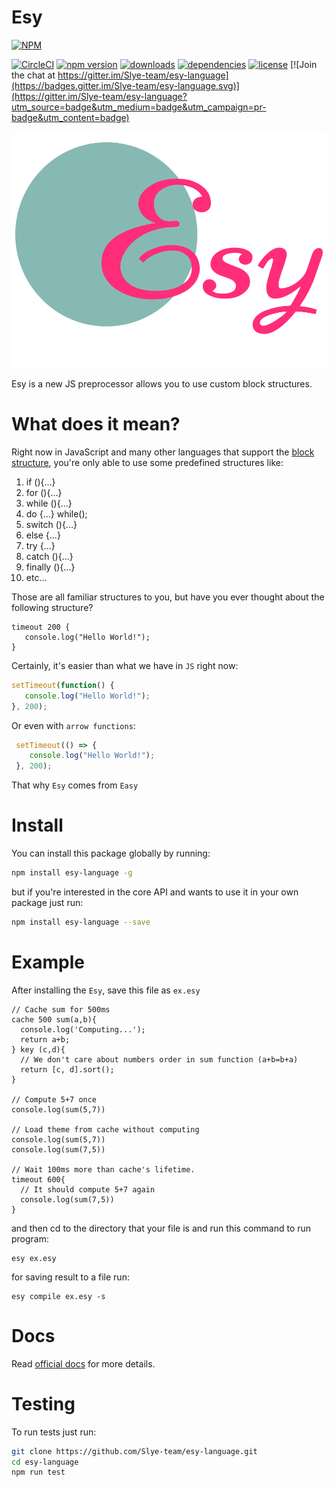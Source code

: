 # Esy

[![NPM](https://nodei.co/npm/esy-language.png?compact=true)](https://npmjs.org/package/esy-language)

[![CircleCI](https://circleci.com/gh/Slye-team/esy-language/tree/master.svg?style=shield)](https://circleci.com/gh/Slye-team/esy-language/tree/master)
[![npm version](https://badge.fury.io/js/esy-language.svg)](https://badge.fury.io/js/esy-language)
[![downloads](https://img.shields.io/npm/dm/esy-language.svg)](https://www.npmjs.com/package/badges)
[![dependencies](https://img.shields.io/david/slye-team/esy-language.svg)](https://www.npmjs.com/package/badges)
[![license](https://img.shields.io/npm/l/esy-language.svg)](./LICENSE)
[![Join the chat at https://gitter.im/Slye-team/esy-language](https://badges.gitter.im/Slye-team/esy-language.svg)](https://gitter.im/Slye-team/esy-language?utm_source=badge&utm_medium=badge&utm_campaign=pr-badge&utm_content=badge)

![Esy Logo](./logo.png)

Esy is a new JS preprocessor allows you to use custom block structures.

# What does it mean?
 Right now in JavaScript and many other languages that support the [block structure](https://en.wikipedia.org/wiki/Scope_(computer_science)#Block_scope), you're only able to use some predefined structures like:

 1. if (){...}
 2. for (){...}
 3. while (){...}
 4. do {...} while();
 5. switch (){...}
 6. else {...}
 7. try {...}
 8. catch (){...}
 9. finally (){...}
 10. etc...

 Those are all familiar structures to you, but have you ever thought about the following structure?
 ```esy
 timeout 200 {
    console.log("Hello World!");
 }
 ```
 Certainly, it's easier than what we have in `JS` right now:
 ```js
 setTimeout(function() {
    console.log("Hello World!");
 }, 200);
 ```
 Or even with `arrow functions`:
```js
 setTimeout(() => {
    console.log("Hello World!");
 }, 200);
 ```
 That why `Esy` comes from `Easy`

# Install
  You can install this package globally by running:
  ```bash
  npm install esy-language -g
  ```
  but if you're interested in the core API and wants to use it in your own package just run:
  ```bash
  npm install esy-language --save
  ```

# Example
  After installing the `Esy`, save this file as `ex.esy`
  ```esy
  // Cache sum for 500ms
  cache 500 sum(a,b){
  	console.log('Computing...');
  	return a+b;
  } key (c,d){
  	// We don't care about numbers order in sum function (a+b=b+a)
  	return [c, d].sort();
  }

  // Compute 5+7 once
  console.log(sum(5,7))

  // Load theme from cache without computing
  console.log(sum(5,7))
  console.log(sum(7,5))

  // Wait 100ms more than cache's lifetime.
  timeout 600{
  	// It should compute 5+7 again
  	console.log(sum(7,5))
  }
  ```
  and then cd to the directory that your file is and run this command to run program:
  ```
  esy ex.esy
  ```
  for saving result to a file run:
  ```
  esy compile ex.esy -s
  ```

# Docs
  Read [official docs](https://github.com/Slye-team/esy-language/tree/master/docs) for more details.

# Testing
  To run tests just run:
  ```bash
  git clone https://github.com/Slye-team/esy-language.git
  cd esy-language
  npm run test
  ```

